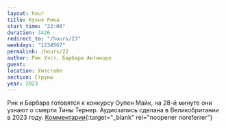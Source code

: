 ```yaml
---
layout: hour
title: Кухня Рика
start_time: "22:00"
duration: 3426
redirect_to: "/hours/23"
weekdays: "1234567"
permalink: /hours/22
author: Рик Уэст, Барбара Антиноро
guest:   
location: Уитстабл
section: Струны
year: 2023
---
```


Рик и Барбара готовятся к конкурсу Оупен Майк, на 28-й минуте они узнают о смерти Тины Тернер. Аудиозапись сделана в Великобритании в 2023 году. [Комментарии](https://t.me/+nk0UKze8dEczZDAy){:target="_blank" rel="noopener noreferrer"}
